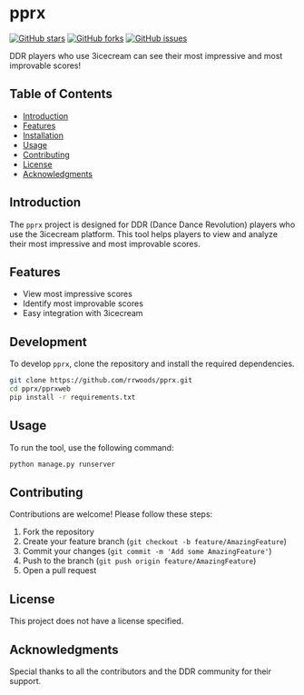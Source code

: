 # pprx

[![GitHub stars](https://img.shields.io/github/stars/rrwoods/pprx.svg)](https://github.com/rrwoods/pprx/stargazers)
[![GitHub forks](https://img.shields.io/github/forks/rrwoods/pprx.svg)](https://github.com/rrwoods/pprx/network)
[![GitHub issues](https://img.shields.io/github/issues/rrwoods/pprx.svg)](https://github.com/rrwoods/pprx/issues)

DDR players who use 3icecream can see their most impressive and most improvable scores!

## Table of Contents

- [Introduction](#introduction)
- [Features](#features)
- [Installation](#installation)
- [Usage](#usage)
- [Contributing](#contributing)
- [License](#license)
- [Acknowledgments](#acknowledgments)

## Introduction

The `pprx` project is designed for DDR (Dance Dance Revolution) players who use the 3icecream platform. This tool helps players to view and analyze their most impressive and most improvable scores.

## Features

- View most impressive scores
- Identify most improvable scores
- Easy integration with 3icecream

## Development

To develop `pprx`, clone the repository and install the required dependencies.

```bash
git clone https://github.com/rrwoods/pprx.git
cd pprx/pprxweb
pip install -r requirements.txt
```

## Usage

To run the tool, use the following command:

```bash
python manage.py runserver
```


## Contributing

Contributions are welcome! Please follow these steps:

1. Fork the repository
2. Create your feature branch (`git checkout -b feature/AmazingFeature`)
3. Commit your changes (`git commit -m 'Add some AmazingFeature'`)
4. Push to the branch (`git push origin feature/AmazingFeature`)
5. Open a pull request

## License

This project does not have a license specified.

## Acknowledgments

Special thanks to all the contributors and the DDR community for their support.
